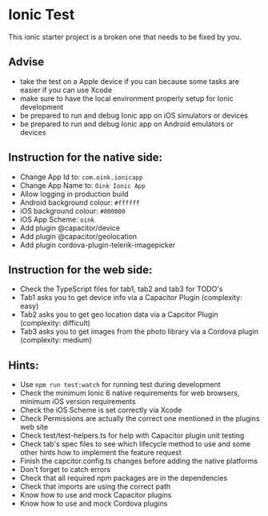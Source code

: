 # Ionic Test

This ionic starter project is a broken one that needs to be fixed by you.

## Advise

- take the test on a Apple device if you can because some tasks are easier if you can use Xcode
- make sure to have the local environment properly setup for Ionic development
- be prepared to run and debug Ionic app on iOS simulators or devices
- be prepared to run and debug Ionic app on Android emulators or devices

## Instruction for the native side:

- Change App Id to: `com.oink.ionicapp`
- Change App Name to: `Oink Ionic App`
- Allow logging in production build
- Android background colour: `#ffffff`
- iOS background colour: `#000000`
- iOS App Scheme: `oink`
- Add plugin @capacitor/device
- Add plugin @capacitor/geolocation
- Add plugin cordova-plugin-telerik-imagepicker

## Instruction for the web side:

- Check the TypeScript files for tab1, tab2 and tab3 for TODO's
- Tab1 asks you to get device info via a Capacitor Plugin (complexity: easy)
- Tab2 asks you to get geo location data via a Capcitor Plugin (complexity: difficult)
- Tab3 asks you to get images from the photo library via a Cordova plugin (complexity: medium)

## Hints:

- Use `npm run test:watch` for running test during development
- Check the minimum Ionic 6 native requirements for web browsers, minimum iOS version requirements
- Check the iOS Scheme is set correctly via Xcode
- Check Permissions are actually the correct one mentioned in the plugins web site
- Check test/test-helpers.ts for help with Capacitor plugin unit testing
- Check tab's spec files to see which lifecycle method to use and some other hints how to implement the feature request
- Finish the capcitor.config.ts changes before adding the native platforms
- Don't forget to catch errors
- Check that all required npm packages are in the dependencies
- Check that imports are using the correct path
- Know how to use and mock Capacitor plugins
- Know how to use and mock Cordova plugins
